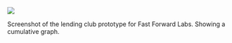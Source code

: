 ![](https://db-feed.s3.amazonaws.com/legacy/Screen_Shot_2016-08-11_at_4_21_12_PM-1470952358538.png)

Screenshot of the lending club prototype for Fast Forward Labs. Showing a cumulative graph.
